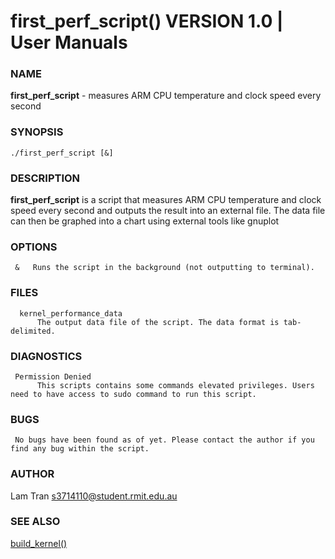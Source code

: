 
#   first_perf_script() VERSION 1.0 | User Manuals                   


### **NAME**

   **first_perf_script** - measures ARM CPU temperature and clock speed every second

### **SYNOPSIS**

    ./first_perf_script [&]

### **DESCRIPTION**

   **first_perf_script** is a script that measures ARM CPU temperature and clock speed every second and outputs the result into an external file. The data file can then be graphed into a chart using external tools like gnuplot
     
### **OPTIONS**

     &   Runs the script in the background (not outputting to terminal).

### **FILES**

      kernel_performance_data
          The output data file of the script. The data format is tab-delimited.
	  
      
### **DIAGNOSTICS**

     Permission Denied
          This scripts contains some commands elevated privileges. Users need to have access to sudo command to run this script.

   
### **BUGS**

     No bugs have been found as of yet. Please contact the author if you find any bug within the script.

### **AUTHOR**

   Lam Tran 
   <s3714110@student.rmit.edu.au>

### **SEE ALSO**
   [build_kernel()](build_kernel.md)

